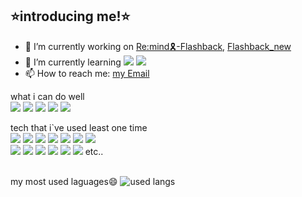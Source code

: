 ## ⭐️introducing me!⭐️
- 🔭 I’m currently working on [Re:mind🎗️-Flashback](https://github.com/rrayy-25809/flashback), [Flashback_new](https://github.com/tatatommy6/flashback_new)
- 🌱 I’m currently learning  <img src="https://img.shields.io/badge/Rust-000000?style=flat-square&logo=rust&logoColor=white"/>  <img src="https://img.shields.io/badge/linux-FCC624?style=flat-square&logo=linux&logoColor=white"/>
- 📫 How to reach me: [my Email](mailto:tatatommy6@naver.com)


what i can do well<br/>
 <img src="https://img.shields.io/badge/Python-3776AB?style=flat-square&logo=python&logoColor=white"/>
 <img src="https://img.shields.io/badge/C-A8B9CC?style=flat-square&logo=C&logoColor=white"/>
 <img src="https://img.shields.io/badge/HTML-E34F26?style=flat-square&logo=HTML5&logoColor=white"/>
 <img src="https://img.shields.io/badge/CSS-1572B6?style=flat-square&logo=css3&logoColor=white"/>
 <img src="https://img.shields.io/badge/linux-FCC624?style=flat-square&logo=linux&logoColor=white"/>

 tech that i`ve used least one time<br/>
 <img src="https://img.shields.io/badge/python-3776AB?style=flat-square&logo=python&logoColor=white"/>
 <img src="https://img.shields.io/badge/C-A8B9CC?style=flat-square&logo=C&logoColor=white"/>
 <img src="https://img.shields.io/badge/HTML-E34F26?style=flat-square&logo=HTML5&logoColor=white"/>
 <img src="https://img.shields.io/badge/CSS-1572B6?style=flat-square&logo=css3&logoColor=white"/>
 <img src="https://img.shields.io/badge/linux-FCC624?style=flat-square&logo=linux&logoColor=white"/>
 <img src="https://img.shields.io/badge/Flutter-02569B?style=flat-square&logo=flutter&logoColor=white"/>
 <img src="https://img.shields.io/badge/JavaScript-F7DF1E?style=flat-square&logo=javascript&logoColor=white"/>
 <br/>
 <img src="https://img.shields.io/badge/Dart-0175C2?style=flat-square&logo=Dart&logoColor=white"/>
 <img src="https://img.shields.io/badge/Rust-000000?style=flat-square&logo=rust&logoColor=white"/>
 <img src="https://img.shields.io/badge/R-276DC3?style=flat-square&logo=R&logoColor=white"/>
 <img src="https://img.shields.io/badge/Flutter-02569B?style=flat-square&logo=Flutter&logoColor=white"/>
 <img src="https://img.shields.io/badge/OpenCV-5C3EE8?style=flat-square&logo=opencv&logoColor=white"/>
 <img src="https://img.shields.io/badge/OpenAI-412991?style=flat-square&logo=openai&logoColor=white"/>
 etc..
 
 <br/>
 my most used laguages😄
 <img src="https://github-readme-stats.vercel.app/api/top-langs/?username=tatatommy6&langs_count=5&layout=donut-vertical&size_weight=1" alt="used langs">
<!--![Top Langs](https://github-readme-stats.vercel.app/api/top-langs/?username=tatatommy6&layout=compact&cache_seconds=1800)-->

<!--
**tatatommy6/tatatommy6** is a ✨ _special_ ✨ repository because its `README.md` (this file) appears on your GitHub profile.

Here are some ideas to get you started:

- 🔭 I’m currently working on ...
- 🌱 I’m currently learning ...
- 👯 I’m looking to collaborate on ...
- 🤔 I’m looking for help with ...
- 💬 Ask me about ...
- 📫 How to reach me: ...
- 😄 Pronouns: ...
- ⚡ Fun fact: ...
-->

